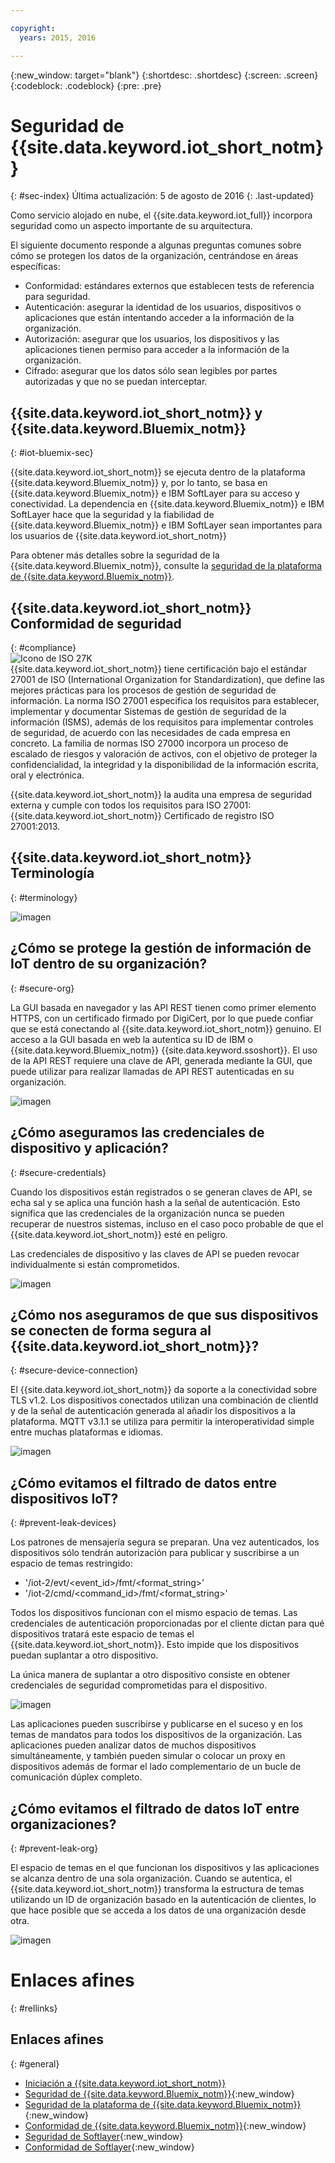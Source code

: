 ```yaml
---

copyright:
  years: 2015, 2016

---
```


{:new_window: target="blank"}
{:shortdesc: .shortdesc}
{:screen: .screen}
{:codeblock: .codeblock}
{:pre: .pre}


# Seguridad de {{site.data.keyword.iot_short_notm}}
{: #sec-index}
Última actualización: 5 de agosto de 2016
{: .last-updated}

Como servicio alojado en nube, el {{site.data.keyword.iot_full}} incorpora seguridad como un aspecto importante de su arquitectura.

El siguiente documento responde a algunas preguntas comunes sobre cómo se protegen los datos de la organización, centrándose en áreas específicas:

* Conformidad: estándares externos que establecen tests de referencia para seguridad.
* Autenticación: asegurar la identidad de los usuarios, dispositivos o aplicaciones que están intentando acceder a la información de la organización.
* Autorización: asegurar que los usuarios, los dispositivos y las aplicaciones tienen permiso para acceder a la información de la organización.
* Cifrado: asegurar que los datos sólo sean legibles por partes autorizadas y que no se puedan interceptar.

## {{site.data.keyword.iot_short_notm}} y {{site.data.keyword.Bluemix_notm}}
{: #iot-bluemix-sec}

{{site.data.keyword.iot_short_notm}} se ejecuta dentro de la plataforma {{site.data.keyword.Bluemix_notm}} y, por lo tanto, se basa en {{site.data.keyword.Bluemix_notm}} e IBM SoftLayer para su acceso y conectividad. La dependencia en {{site.data.keyword.Bluemix_notm}} e IBM SoftLayer hace que la seguridad y la fiabilidad de {{site.data.keyword.Bluemix_notm}} e IBM SoftLayer sean importantes para los usuarios de {{site.data.keyword.iot_short_notm}}

Para obtener más detalles sobre la seguridad de la {{site.data.keyword.Bluemix_notm}}, consulte la [seguridad de la plataforma de {{site.data.keyword.Bluemix_notm}}](https://new-console.stage1.ng.bluemix.net/docs/security/index.html#platform-security).

## {{site.data.keyword.iot_short_notm}} Conformidad de seguridad
{: #compliance}  
![Icono de ISO 27K](../../images/icon_iso27k1.png "Icono de ISO 27K")   
{{site.data.keyword.iot_short_notm}} tiene certificación bajo el estándar 27001 de ISO (International Organization for Standardization), que define las mejores prácticas para los procesos de gestión de seguridad de información. La norma ISO 27001 especifica los requisitos para establecer, implementar y documentar Sistemas de gestión de seguridad de la información (ISMS), además de los requisitos para implementar controles de seguridad, de acuerdo con las necesidades de cada empresa en concreto. La familia de normas ISO 27000 incorpora un proceso de escalado de riesgos y valoración de activos, con el objetivo de proteger la confidencialidad, la integridad y la disponibilidad de la información escrita, oral y electrónica.

{{site.data.keyword.iot_short_notm}} la audita una empresa de seguridad externa y cumple con todos los requisitos para ISO 27001: {{site.data.keyword.iot_short_notm}} Certificado de registro ISO 27001:2013.


## {{site.data.keyword.iot_short_notm}} Terminología
{: #terminology}

![imagen](terminology_platform.svg)


## ¿Cómo se protege la gestión de información de IoT dentro de su organización?
{: #secure-org}

La GUI basada en navegador y las API REST tienen como primer elemento HTTPS, con un certificado firmado por DigiCert, por lo que puede confiar que se está conectando al {{site.data.keyword.iot_short_notm}} genuino. El acceso a la GUI basada en web la autentica su ID de IBM o {{site.data.keyword.Bluemix_notm}} {{site.data.keyword.ssoshort}}. El uso de la API REST requiere una clave de API, generada mediante la GUI, que puede utilizar para realizar llamadas de API REST autenticadas en su organización.

![imagen](management_platform.svg)


## ¿Cómo aseguramos las credenciales de dispositivo y aplicación?
{: #secure-credentials}

Cuando los dispositivos están registrados o se generan claves de API, se echa sal y se aplica una función hash a la señal de autenticación. Esto significa que las credenciales de la organización nunca se pueden recuperar de nuestros sistemas, incluso en el caso poco probable de que el {{site.data.keyword.iot_short_notm}} esté en peligro.

Las credenciales de dispositivo y las claves de API se pueden revocar individualmente si están comprometidos.

![imagen](authentication_platform.svg)

## ¿Cómo nos aseguramos de que sus dispositivos se conecten de forma segura al {{site.data.keyword.iot_short_notm}}?
{: #secure-device-connection}

El {{site.data.keyword.iot_short_notm}} da soporte a la conectividad sobre TLS v1.2. Los dispositivos conectados utilizan una combinación de clientId y de la señal de autenticación generada al añadir los dispositivos a la plataforma. MQTT v3.1.1 se utiliza para permitir la interoperatividad simple entre muchas plataformas e idiomas.

![imagen](connectivity_platform.svg)

## ¿Cómo evitamos el filtrado de datos entre dispositivos IoT?
{: #prevent-leak-devices}

Los patrones de mensajería segura se preparan. Una vez autenticados, los dispositivos sólo tendrán autorización para publicar y suscribirse a un espacio de temas restringido:

* '/iot-2/evt/<event_id>/fmt/<format_string>'
* '/iot-2/cmd/<command_id>/fmt/<format_string>'

Todos los dispositivos funcionan con el mismo espacio de temas. Las credenciales de autenticación proporcionadas por el cliente dictan para qué dispositivos tratará este espacio de temas el {{site.data.keyword.iot_short_notm}}. Esto impide que los dispositivos puedan suplantar a otro dispositivo.

La única manera de suplantar a otro dispositivo consiste en obtener credenciales de seguridad comprometidas para el dispositivo.


![imagen](device_scope_platform.svg)


Las aplicaciones pueden suscribirse y publicarse en el suceso y en los temas de mandatos para todos los dispositivos de la organización. Las aplicaciones pueden analizar datos de muchos dispositivos simultáneamente, y también pueden simular o colocar un proxy en dispositivos además de formar el lado complementario de un bucle de comunicación dúplex completo.


## ¿Cómo evitamos el filtrado de datos IoT entre organizaciones?
{: #prevent-leak-org}

El espacio de temas en el que funcionan los dispositivos y las aplicaciones se alcanza dentro de una sola organización. Cuando se autentica, el {{site.data.keyword.iot_short_notm}} transforma la estructura de temas utilizando un ID de organización basado en la autenticación de clientes, lo que hace posible que se acceda a los datos de una organización desde otra.

![imagen](org_scope_platform.svg)

# Enlaces afines
{: #rellinks}
## Enlaces afines
{: #general}
* [Iniciación a {{site.data.keyword.iot_short_notm}}](https://console.ng.bluemix.net/docs/services/IoT/index.html)
* [Seguridad de {{site.data.keyword.Bluemix_notm}}](https://console.ng.bluemix.net/docs/security/index.html#security){:new_window}
* [Seguridad de la plataforma de {{site.data.keyword.Bluemix_notm}}](https://new-console.stage1.ng.bluemix.net/docs/security/index.html#platform-security){:new_window}
* [Conformidad de {{site.data.keyword.Bluemix_notm}}](https://console.ng.bluemix.net/docs/security/index.html#compliance){:new_window}
* [Seguridad de Softlayer](http://www.softlayer.com/security){:new_window}
* [Conformidad de Softlayer](http://www.softlayer.com/compliance){:new_window}
